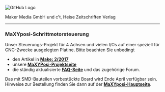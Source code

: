 ![GitHub Logo](http://www.heise.de/make/icons/make_logo.png)

Maker Media GmbH und c't, Heise Zeitschriften Verlag

***

### MaXYposi-Schrittmotorsteuerung 

Unser Steuerungs-Projekt für 4 Achsen und vielen I/Os auf einer speziell für CNC-Zwecke ausgelegten Platine. Bitte beachten Sie unbedingt 

- den Artikel in **[Make: 2/2017](https://shop.heise.de/katalog/make-2-2017)**
- unsere **[MaXYPosi-Projektseite](http://www.make-magazin.de/maxyposi)**
- die ständig aktualisierte **[FAQ-Seite](https://heise.de/-3676050)** und das zugehörige Forum.

Das mit SMD-Bauteilen vorbestückte Board wird Ende April verfügbar sein. Hinweise zur Bestellung finden Sie dann auf der **[MaXYposi-Hauptseite](http://www.make-magazin.de/maxyposi)**.

